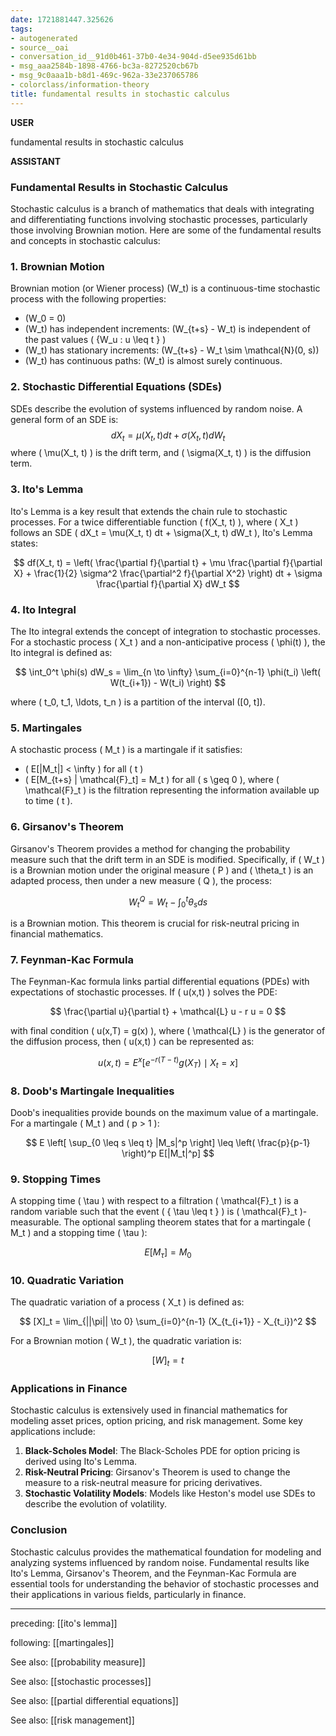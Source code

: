 ```yaml
---
date: 1721881447.325626
tags:
- autogenerated
- source__oai
- conversation_id__91d0b461-37b0-4e34-904d-d5ee935d61bb
- msg_aaa2584b-1898-4766-bc3a-8272520cb67b
- msg_9c0aaa1b-b8d1-469c-962a-33e237065786
- colorclass/information-theory
title: fundamental results in stochastic calculus
---
```


**USER**

fundamental results in stochastic calculus


**ASSISTANT**

### Fundamental Results in Stochastic Calculus

Stochastic calculus is a branch of mathematics that deals with integrating and differentiating functions involving stochastic processes, particularly those involving Brownian motion. Here are some of the fundamental results and concepts in stochastic calculus:

### 1. **Brownian Motion**

Brownian motion (or Wiener process) \(W_t\) is a continuous-time stochastic process with the following properties:
- \(W_0 = 0\)
- \(W_t\) has independent increments: \(W_{t+s} - W_t\) is independent of the past values \( \{W_u : u \leq t \} \)
- \(W_t\) has stationary increments: \(W_{t+s} - W_t \sim \mathcal{N}(0, s)\)
- \(W_t\) has continuous paths: \(W_t\) is almost surely continuous.

### 2. **Stochastic Differential Equations (SDEs)**

SDEs describe the evolution of systems influenced by random noise. A general form of an SDE is:
$$
dX_t = \mu(X_t, t) dt + \sigma(X_t, t) dW_t
$$
where \( \mu(X_t, t) \) is the drift term, and \( \sigma(X_t, t) \) is the diffusion term.

### 3. **Ito's Lemma**

Ito's Lemma is a key result that extends the chain rule to stochastic processes. For a twice differentiable function \( f(X_t, t) \), where \( X_t \) follows an SDE \( dX_t = \mu(X_t, t) dt + \sigma(X_t, t) dW_t \), Ito's Lemma states:

$$
df(X_t, t) = \left( \frac{\partial f}{\partial t} + \mu \frac{\partial f}{\partial X} + \frac{1}{2} \sigma^2 \frac{\partial^2 f}{\partial X^2} \right) dt + \sigma \frac{\partial f}{\partial X} dW_t
$$

### 4. **Ito Integral**

The Ito integral extends the concept of integration to stochastic processes. For a stochastic process \( X_t \) and a non-anticipative process \( \phi(t) \), the Ito integral is defined as:

$$
\int_0^t \phi(s) dW_s = \lim_{n \to \infty} \sum_{i=0}^{n-1} \phi(t_i) \left( W(t_{i+1}) - W(t_i) \right)
$$

where \( t_0, t_1, \ldots, t_n \) is a partition of the interval \([0, t]\).

### 5. **Martingales**

A stochastic process \( M_t \) is a martingale if it satisfies:
- \( E[|M_t|] < \infty \) for all \( t \)
- \( E[M_{t+s} | \mathcal{F}_t] = M_t \) for all \( s \geq 0 \), where \( \mathcal{F}_t \) is the filtration representing the information available up to time \( t \).

### 6. **Girsanov's Theorem**

Girsanov's Theorem provides a method for changing the probability measure such that the drift term in an SDE is modified. Specifically, if \( W_t \) is a Brownian motion under the original measure \( P \) and \( \theta_t \) is an adapted process, then under a new measure \( Q \), the process:

$$
W_t^Q = W_t - \int_0^t \theta_s ds
$$

is a Brownian motion. This theorem is crucial for risk-neutral pricing in financial mathematics.

### 7. **Feynman-Kac Formula**

The Feynman-Kac formula links partial differential equations (PDEs) with expectations of stochastic processes. If \( u(x,t) \) solves the PDE:

$$
\frac{\partial u}{\partial t} + \mathcal{L} u - r u = 0
$$

with final condition \( u(x,T) = g(x) \), where \( \mathcal{L} \) is the generator of the diffusion process, then \( u(x,t) \) can be represented as:

$$
u(x,t) = E^x \left[ e^{-r(T-t)} g(X_T) \mid X_t = x \right]
$$

### 8. **Doob's Martingale Inequalities**

Doob's inequalities provide bounds on the maximum value of a martingale. For a martingale \( M_t \) and \( p > 1 \):

$$
E \left[ \sup_{0 \leq s \leq t} |M_s|^p \right] \leq \left( \frac{p}{p-1} \right)^p E[|M_t|^p]
$$

### 9. **Stopping Times**

A stopping time \( \tau \) with respect to a filtration \( \mathcal{F}_t \) is a random variable such that the event \( \{ \tau \leq t \} \) is \( \mathcal{F}_t \)-measurable. The optional sampling theorem states that for a martingale \( M_t \) and a stopping time \( \tau \):

$$
E[M_\tau] = M_0
$$

### 10. **Quadratic Variation**

The quadratic variation of a process \( X_t \) is defined as:

$$
[X]_t = \lim_{||\pi|| \to 0} \sum_{i=0}^{n-1} (X_{t_{i+1}} - X_{t_i})^2
$$

For a Brownian motion \( W_t \), the quadratic variation is:

$$
[W]_t = t
$$

### Applications in Finance

Stochastic calculus is extensively used in financial mathematics for modeling asset prices, option pricing, and risk management. Some key applications include:

1. **Black-Scholes Model**: The Black-Scholes PDE for option pricing is derived using Ito's Lemma.
2. **Risk-Neutral Pricing**: Girsanov's Theorem is used to change the measure to a risk-neutral measure for pricing derivatives.
3. **Stochastic Volatility Models**: Models like Heston's model use SDEs to describe the evolution of volatility.

### Conclusion

Stochastic calculus provides the mathematical foundation for modeling and analyzing systems influenced by random noise. Fundamental results like Ito's Lemma, Girsanov's Theorem, and the Feynman-Kac Formula are essential tools for understanding the behavior of stochastic processes and their applications in various fields, particularly in finance.


---

preceding: [[ito's lemma]]  


following: [[martingales]]

See also: [[probability measure]]


See also: [[stochastic processes]]


See also: [[partial differential equations]]


See also: [[risk management]]